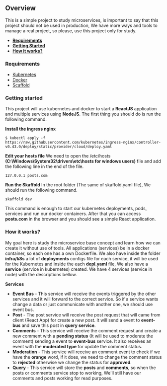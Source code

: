 ## Overview

This is a simple project to study microservices, is important to say that this project should not be used in production, We have more ways and tools to manage a real project, so please, use this project only for study.

- **[Requirements](###-requirements)**
- **[Getting Started](###-getting-started)**
- **[How it works?](###-how-it-works?)**

### Requirements

- [Kubernetes](https://www.docker.com/products/kubernetes)
- [Docker](https://docs.docker.com/get-docker/)
- [Scaffold](https://skaffold.dev/)

### Getting started

This project will use kubernetes and docker to start a **ReactJS** application and multiple services using **NodeJS**. The first thing you should do is run the following command.

**Install the ingress nginx**

```
$ kubectl apply -f https://raw.githubusercontent.com/kubernetes/ingress-nginx/controller-v0.43.0/deploy/static/provider/cloud/deploy.yaml
```

**Edit your hosts file**
We need to open the /etc/hosts **(C:\Windows\System32\drivers\etc\hosts for windows users)** file and add the following line in the end of the file.

```
127.0.0.1 posts.com
```

**Run the Skaffold**
In the root folder (The same of skaffold.yaml file), We should run the following command.

```
skaffold dev
```

This command is enough to start our kubernetes deployments, pods, services and run our docker containers. After that you can access **posts.com** in the browser and you should see a simple React application.

### How it works?

My goal here is study the microservice base concept and learn how we can create it without use of tools. All applications (services) be in a docker container, so each one has a own Dockerfile. We also have inside the folder **infra/k8s** a lot of **deployments** configs file for each service, it will be used for the Kubernetes and inside the each **depl.yaml** file, We also have a **service** (service in kubernetes) created. We have 4 services (service in node) with the descriptions bellow.

**Services**

- **Event Bus** - This service will receive the events triggered by the other services and it will forward to the correct service. So if a service wants change a data or just communicate with another one, we should use event bus.
- **Post** - The post service will receive the post request that will came from client (React App) for create a new post. It will send a event to **event-bus** and save this post in **query service**.
- **Comments** - This service will receive the comment request and create a new comment with a **pending status** (It will be used to moderate the comment) sending a event to **event-bus** service. It also receives an event with the **moderated type** for update the comment status.
- **Moderation** - This service will receive an comment event to check if we have the **orange** word, if it does, we need to change the comment status to **rejected** otherwise we change the status for **approved**.
- **Query** - This service will store the **posts** and **comments**, so when the posts or comments service stop to working, We'll still have our comments and posts working for read purposes.
